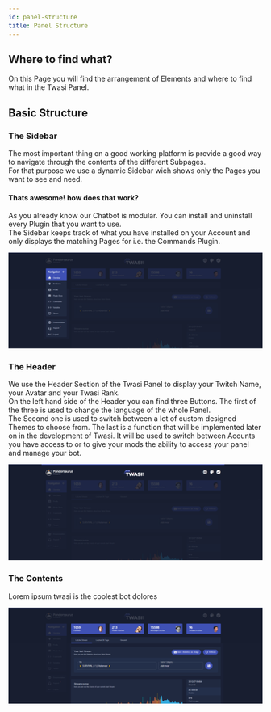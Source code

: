 ```yaml
---
id: panel-structure
title: Panel Structure
---
```


## Where to find what?

On this Page you will find the arrangement of Elements and where to find what in the Twasi Panel.  

## Basic Structure

### The Sidebar

The most important thing on a good working platform is provide a good way to navigate through the contents of the different Subpages.  
For that purpose we use a dynamic Sidebar wich shows only the Pages you want to see and need.  

#### Thats awesome! how does that work?

As you already know our Chatbot is modular. You can install and uninstall every Plugin that you want to use.  
The Sidebar keeps track of what you have installed on your Account and only displays the matching Pages for i.e. the Commands Plugin.

![Sidebar](/img/userdocs/twasi-panel/panel-structure/sidebar.png)

### The Header

We use the Header Section of the Twasi Panel to display your Twitch Name, your Avatar and your Twasi Rank.  
On the left hand side of the Header you can find three Buttons. The first of the three is used to change the language of the whole Panel.  
The Second one is used to switch between a lot of custom designed Themes to choose from. The last is a function that will be implemented later on in the development of Twasi. It will be used to switch between Acounts you have access to or to give your mods the ability to access your panel and manage your bot.

![Header](/img/userdocs/twasi-panel/panel-structure/header.png)

### The Contents

Lorem ipsum twasi is the coolest bot dolores

![Contents](/img/userdocs/twasi-panel/panel-structure/contents.png)
